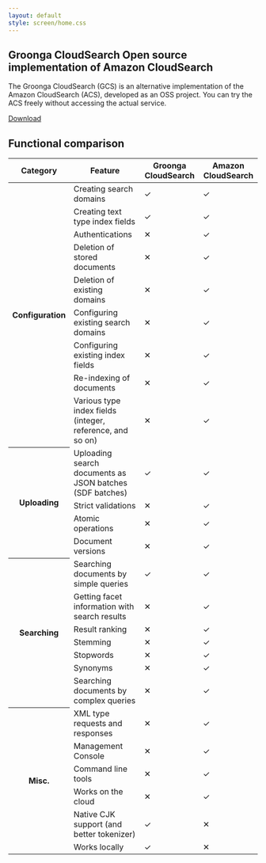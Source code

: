 ```yaml
---
layout: default
style: screen/home.css
---
```


<section id="cover">
  <h1><span class="main-title">Groonga CloudSearch</span>
      <span class="sub-title">Open source implementation of Amazon CloudSearch</span></h1>
  <p id="description">The Groonga CloudSearch (GCS) is an alternative implementation of
     the Amazon CloudSearch (ACS), developed as an OSS project.
     You can try the ACS freely without accessing the actual service.</p>
  <p id="download"><a href="./install.html">Download</a></p>
</section>

## Functional comparison

<table>
  <thead>
  <tr>
    <th>Category</th>
    <th>Feature</th>
    <th>Groonga CloudSearch</th>
    <th>Amazon CloudSearch</th>
  </tr>
  </thead>
  <tbody>
  <tr>
    <th rowspan="9">Configuration</th>
    <td>Creating search domains</td>
    <td><span class="functional-ok">&#x2713;</span></td><td><span class="functional-ok">&#x2713;</span></td>
  </tr>
  <tr>
    <td>Creating text type index fields</td>
    <td><span class="functional-ok">&#x2713;</span></td><td><span class="functional-ok">&#x2713;</span></td>
  </tr>
  <tr>
    <td>Authentications</td>
    <td><span class="functional-ng">&#x2715;</span></td><td><span class="functional-ok">&#x2713;</span></td>
  </tr>
  <tr>
    <td>Deletion of stored documents</td>
    <td><span class="functional-ng">&#x2715;</span></td><td><span class="functional-ok">&#x2713;</span></td>
  </tr>
  <tr>
    <td>Deletion of existing domains</td>
    <td><span class="functional-ng">&#x2715;</span></td><td><span class="functional-ok">&#x2713;</span></td>
  </tr>
  <tr>
    <td>Configuring existing search domains</td>
    <td><span class="functional-ng">&#x2715;</span></td><td><span class="functional-ok">&#x2713;</span></td>
  </tr>
  <tr>
    <td>Configuring existing index fields</td>
    <td><span class="functional-ng">&#x2715;</span></td><td><span class="functional-ok">&#x2713;</span></td>
  </tr>
  <tr>
    <td>Re-indexing of documents</td>
    <td><span class="functional-ng">&#x2715;</span></td><td><span class="functional-ok">&#x2713;</span></td>
  </tr>
  <tr>
    <td>Various type index fields (integer, reference, and so on)</td>
    <td><span class="functional-ng">&#x2715;</span></td><td><span class="functional-ok">&#x2713;</span></td>
  </tr>

  <tr>
    <th rowspan="4">Uploading</th>
    <td>Uploading search documents as JSON batches (SDF batches)</td>
    <td><span class="functional-ok">&#x2713;</span></td><td><span class="functional-ok">&#x2713;</span></td>
  </tr>
  <tr>
    <td>Strict validations</td>
    <td><span class="functional-ng">&#x2715;</span></td><td><span class="functional-ok">&#x2713;</span></td>
  </tr>
  <tr>
    <td>Atomic operations</td>
    <td><span class="functional-ng">&#x2715;</span></td><td><span class="functional-ok">&#x2713;</span></td>
  </tr>
  <tr>
    <td>Document versions</td>
    <td><span class="functional-ng">&#x2715;</span></td><td><span class="functional-ok">&#x2713;</span></td>
  </tr>

  <tr>
    <th rowspan="7">Searching</th>
    <td>Searching documents by simple queries</td>
    <td><span class="functional-ok">&#x2713;</span></td><td><span class="functional-ok">&#x2713;</span></td>
  </tr>
  <tr>
    <td>Getting facet information with search results</td>
    <td><span class="functional-ng">&#x2715;</span></td><td><span class="functional-ok">&#x2713;</span></td>
  </tr>
  <tr>
    <td>Result ranking</td>
    <td><span class="functional-ng">&#x2715;</span></td><td><span class="functional-ok">&#x2713;</span></td>
  </tr>
  <tr>
    <td>Stemming</td>
    <td><span class="functional-ng">&#x2715;</span></td><td><span class="functional-ok">&#x2713;</span></td>
  </tr>
  <tr>
    <td>Stopwords</td>
    <td><span class="functional-ng">&#x2715;</span></td><td><span class="functional-ok">&#x2713;</span></td>
  </tr>
  <tr>
    <td>Synonyms</td>
    <td><span class="functional-ng">&#x2715;</span></td><td><span class="functional-ok">&#x2713;</span></td>
  </tr>
  <tr>
    <td>Searching documents by complex queries</td>
    <td><span class="functional-ng">&#x2715;</span></td><td><span class="functional-ok">&#x2713;</span></td>
  </tr>

  <tr>
    <th rowspan="6">Misc.</th>
    <td>XML type requests and responses</td>
    <td><span class="functional-ng">&#x2715;</span></td><td><span class="functional-ok">&#x2713;</span></td>
  </tr>
  <tr>
    <td>Management Console</td>
    <td><span class="functional-ng">&#x2715;</span></td><td><span class="functional-ok">&#x2713;</span></td>
  </tr>
  <tr>
    <td>Command line tools</td>
    <td><span class="functional-ng">&#x2715;</span></td><td><span class="functional-ok">&#x2713;</span></td>
  </tr>
  <tr>
    <td>Works on the cloud</td>
    <td><span class="functional-ng">&#x2715;</span></td><td><span class="functional-ok">&#x2713;</span></td>
  </tr>
  <tr>
    <td>Native CJK support (and better tokenizer)</td>
    <td><span class="functional-ok">&#x2713;</span></td><td><span class="functional-ng">&#x2715;</span></td>
  </tr>
  <tr>
    <td>Works locally</td>
    <td><span class="functional-ok">&#x2713;</span></td><td><span class="functional-ng">&#x2715;</span></td>
  </tr>
  </tbody>
</table>
